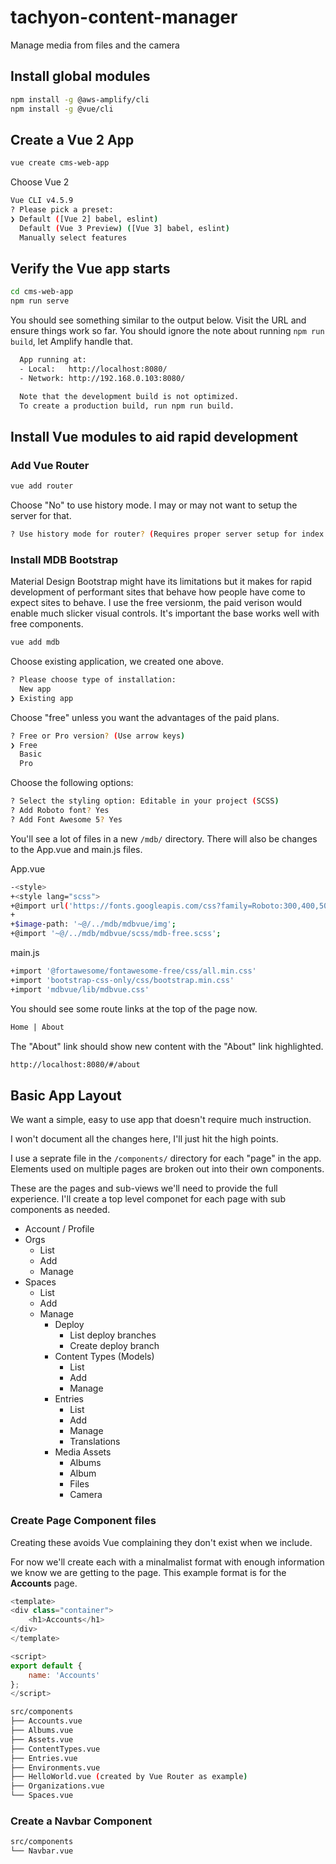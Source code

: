 # tachyon-content-manager
Manage media from files and the camera

## Install global modules

```bash
npm install -g @aws-amplify/cli
npm install -g @vue/cli
````

## Create a Vue 2 App

```bash
vue create cms-web-app
```

Choose Vue 2

```bash
Vue CLI v4.5.9
? Please pick a preset:
❯ Default ([Vue 2] babel, eslint)
  Default (Vue 3 Preview) ([Vue 3] babel, eslint)
  Manually select features
```

## Verify the Vue app starts

```bash
cd cms-web-app
npm run serve
```

You should see something similar to the output below. Visit the URL and ensure things work so far.
You should ignore the note about running `npm run build`, let Amplify handle that.

```bash
  App running at:
  - Local:   http://localhost:8080/ 
  - Network: http://192.168.0.103:8080/

  Note that the development build is not optimized.
  To create a production build, run npm run build.
  ```

## Install Vue modules to aid rapid development

### Add Vue Router

```bash 
vue add router
```

Choose "No" to use history mode. I may or may not want to setup the server for that.

```bash
? Use history mode for router? (Requires proper server setup for index fallback in production) No
```
### Install MDB Bootstrap

Material Design Bootstrap might have its limitations but it makes for rapid development of performant sites that behave how people have come to expect sites to behave. I use the free versionm, the paid verison would enable much slicker visual controls. It's important the base works well with free components.

```bash
vue add mdb
```

Choose existing application, we created one above.

```bash
? Please choose type of installation:
  New app
❯ Existing app
```

Choose "free" unless you want the advantages of the paid plans.

```bash
? Free or Pro version? (Use arrow keys)
❯ Free 
  Basic 
  Pro 
```

Choose the following options:

```bash
? Select the styling option: Editable in your project (SCSS)
? Add Roboto font? Yes
? Add Font Awesome 5? Yes
```

You'll see a lot of files in a new `/mdb/` directory.
There will also be changes to the App.vue and main.js files.

App.vue

```bash
-<style>
+<style lang="scss">
+@import url('https://fonts.googleapis.com/css?family=Roboto:300,400,500,700&display=swap');
+
+$image-path: '~@/../mdb/mdbvue/img';
+@import '~@/../mdb/mdbvue/scss/mdb-free.scss';
```

main.js

```bash
+import '@fortawesome/fontawesome-free/css/all.min.css'
+import 'bootstrap-css-only/css/bootstrap.min.css'
+import 'mdbvue/lib/mdbvue.css'
```

You should see some route links at the top of the page now.

```html
Home | About
```

The "About" link should show new content with the "About" link highlighted.

```bash
http://localhost:8080/#/about
```

## Basic App Layout

We want a simple, easy to use app that doesn't require much instruction.

I won't document all the changes here, I'll just hit the high points.

I use a seprate file in the `/components/` directory for each "page" in the app.
Elements used on multiple pages are broken out into their own components.

These are the pages and sub-views we'll need to provide the full experience. I'll create a top level componet for each page with sub components as needed.

* Account / Profile
* Orgs
  * List
  * Add
  * Manage
* Spaces
  * List
  * Add
  * Manage
    * Deploy
      * List deploy branches
      * Create deploy branch
    * Content Types (Models)
      * List
      * Add
      * Manage
    * Entries
      * List
      * Add
      * Manage
      * Translations
    * Media Assets
      * Albums
      * Album
      * Files
      * Camera

### Create Page Component files

Creating these avoids Vue complaining they don't exist when we include.

For now we'll create each with a minalmalist format with enough information we know we are getting to the page. This example format is for the **Accounts** page.

```javascript
<template>
<div class="container">
    <h1>Accounts</h1>
</div>
</template>

<script>
export default {
    name: 'Accounts'
};
</script>
```

```bash
src/components
├── Accounts.vue
├── Albums.vue
├── Assets.vue
├── ContentTypes.vue
├── Entries.vue
├── Environments.vue
├── HelloWorld.vue (created by Vue Router as example)
├── Organizations.vue
└── Spaces.vue
```

### Create a Navbar Component

```bash
src/components
└── Navbar.vue
```

```javascript